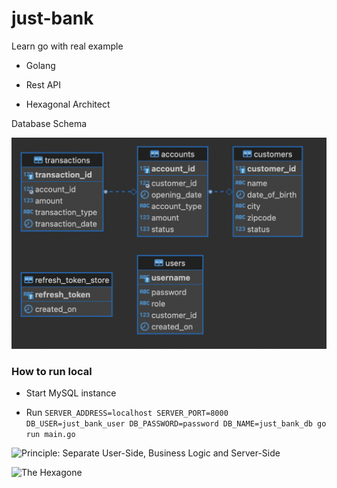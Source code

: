 # just-bank

Learn go with real example

- Golang

- Rest API

- Hexagonal Architect


Database Schema

![EPR Just Bank](./just-bank-db.png)
### How to run local


- Start MySQL instance

- Run `SERVER_ADDRESS=localhost SERVER_PORT=8000 DB_USER=just_bank_user DB_PASSWORD=password DB_NAME=just_bank_db go run main.go`

![Principle: Separate User-Side, Business Logic and Server-Side](https://blog.octo.com/wp-content/uploads/2020/06/archi_hexa_en_00.png)

![The Hexagone](https://blog.octo.com/wp-content/uploads/2020/06/archi_hexa_en_06.png)